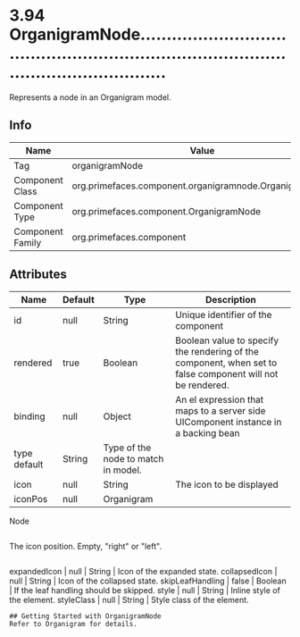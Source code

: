 # 3.94 OrganigramNode...............................................................................................................

Represents a node in an Organigram model.

## Info

| Name | Value |
| - | - |
| Tag | organigramNode
| Component Class | org.primefaces.component.organigramnode.OrganigramNode
| Component Type | org.primefaces.component.OrganigramNode
| Component Family | org.primefaces.component |

## Attributes

| Name | Default | Type | Description | 
| --- | --- | --- | --- |
id | null | String | Unique identifier of the component
rendered | true | Boolean | Boolean value to specify the rendering of the component, when set to false component will not be rendered.
binding | null | Object | An el expression that maps to a server side UIComponent instance in a backing bean
type default | String | Type of the node to match in model.
icon | null | String | The icon to be displayed
iconPos | null | Organigram
Node
```
```
The icon position. Empty, "right" or "left".
```
```
expandedIcon | null | String | Icon of the expanded state.
collapsedIcon | null | String | Icon of the collapsed state.
skipLeafHandling | false | Boolean | If the leaf handling should be skipped.
style | null | String | Inline style of the element.
styleClass | null | String | Style class of the element.
```
## Getting Started with OrganigramNode
Refer to Organigram for details.

